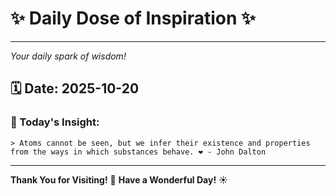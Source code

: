 # ✨ Daily Dose of Inspiration ✨

--- 

_Your daily spark of wisdom!_

## 🗓️ Date: **2025-10-20**

### 💬 Today's Insight:
```
> Atoms cannot be seen, but we infer their existence and properties from the ways in which substances behave. ❤️ - John Dalton
```

--- 

**Thank You for Visiting!** 🙏
**Have a Wonderful Day!** ☀️
